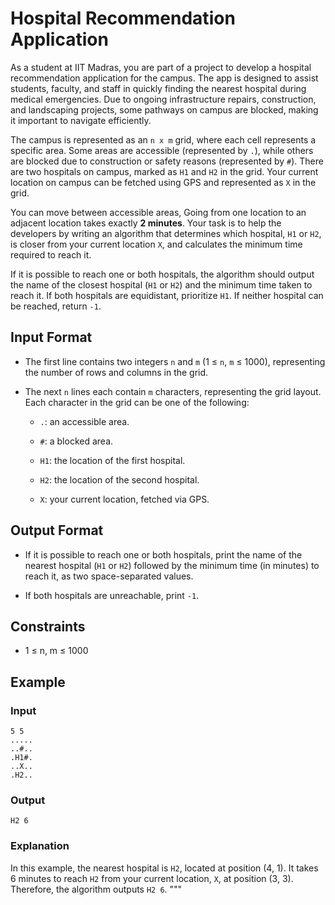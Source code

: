 # Hospital Recommendation Application

As a student at IIT Madras, you are part of a project to develop a hospital recommendation application for the campus. The app is designed to assist students, faculty, and staff in quickly finding the nearest hospital during medical emergencies. Due to ongoing infrastructure repairs, construction, and landscaping projects, some pathways on campus are blocked, making it important to navigate efficiently.

The campus is represented as an `n x m` grid, where each cell represents a specific area. Some areas are accessible (represented by `.`), while others are blocked due to construction or safety reasons (represented by `#`). There are two hospitals on campus, marked as `H1` and `H2` in the grid. Your current location on campus can be fetched using GPS and represented as `X` in the grid.

You can move between accessible areas, Going from one location to an adjacent location takes exactly **2 minutes**. Your task is to help the developers by writing an algorithm that determines which hospital, `H1` or `H2`, is closer from your current location `X`, and calculates the minimum time required to reach it.

If it is possible to reach one or both hospitals, the algorithm should output the name of the closest hospital (`H1` or `H2`) and the minimum time taken to reach it. If both hospitals are equidistant, prioritize `H1`. If neither hospital can be reached, return `-1`.

## Input Format

- The first line contains two integers `n` and `m` (1 ≤ `n`, `m` ≤ 1000), representing the number of rows and columns in the grid.

- The next `n` lines each contain `m` characters, representing the grid layout. Each character in the grid can be one of the following:
  - `.`: an accessible area.

  - `#`: a blocked area.

  - `H1`: the location of the first hospital.

  - `H2`: the location of the second hospital.

  - `X`: your current location, fetched via GPS.

## Output Format

- If it is possible to reach one or both hospitals, print the name of the nearest hospital (`H1` or `H2`) followed by the minimum time (in minutes) to reach it, as two space-separated values.

- If both hospitals are unreachable, print `-1`.

## Constraints
- 1 ≤ n, m ≤ 1000

## Example

### Input
```
5 5
.....
..#..
.H1#.
..X..
.H2..
```

### Output
```
H2 6
```

### Explanation
In this example, the nearest hospital is `H2`, located at position (4, 1). It takes 6 minutes to reach `H2` from your current location, `X`, at position (3, 3). Therefore, the algorithm outputs `H2 6`.
"""
